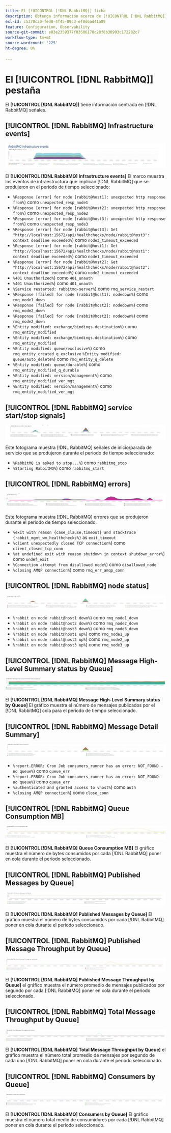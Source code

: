 ```yaml
---
title: El [!UICONTROL [!DNL RabbitMQ]] ficha
description: Obtenga información acerca de [!UICONTROL [!DNL RabbitMQ]] pestaña de [!DNL Observation for Adobe Commerce].
exl-id: c5370c30-fed8-4f45-89c3-ef0d6ad41a89
feature: Configuration, Observability
source-git-commit: e83e2359377f03506178c28f8b30993c172282c7
workflow-type: tm+mt
source-wordcount: '225'
ht-degree: 0%

---
```


# El [!UICONTROL [!DNL RabbitMQ]] pestaña

El **[!UICONTROL [!DNL RabbitMQ]]** tiene información centrada en [!DNL RabbitMQ] señales.

## [!UICONTROL [!DNL RabbitMQ] Infrastructure events]

![[!DNL RabbitMQ] Eventos de infraestructura](../../assets/tools/observation-for-adobe-commerce/rabbitmq-tab-1.jpeg)

El **[!UICONTROL [!DNL RabbitMQ] Infrastructure events]** El marco muestra los eventos de infraestructura que implican [!DNL RabbitMQ] que se produjeron en el periodo de tiempo seleccionado:

* `%Response [error] for node [rabbit@host1]: unexpected http response from%`) como `unexpected_resp_node1`
* `%Response [error] for node [rabbit@host2]: unexpected http response from%`) como `unexpected_resp_node2`
* `%Response [error] for node [rabbit@host3]: unexpected http response from%`) como `unexpected_resp_node3`
* `%Response [error] for node [rabbit@host3]: Get "http://localhost:15672/api/healthchecks/node/rabbit@host3": context deadline exceeded%`) como `node3_timeout_exceeded`
* `%Response [error] for node [rabbit@host1]: Get "http://localhost:15672/api/healthchecks/node/rabbit@host1": context deadline exceeded%`) como `node1_timeout_exceeded`
* `%Response [error] for node [rabbit@host2]: Get "http://localhost:15672/api/healthchecks/node/rabbit@host2": context deadline exceeded%`) como `node2_timeout_exceeded`
* `%401 Unauthorized%`) como `401_unauth`
* `%401 Unauthorized%`) como `401_unauth`
* `%Service restarted: rabbitmq-server%`) como `rmq_service_restart`
* `%Response [failed] for node [rabbit@host1]: nodedown%`) como `rmq_node1_down`
* `%Response [failed] for node [rabbit@host2]: nodedown%`) como `rmq_node2_down`
* `%Response [failed] for node [rabbit@host2]: nodedown%`) como `rmq_node2_down`
* `%Entity modified: exchange/bindings.destination%`) como `rmq_entity_modified`
* `%Entity modified: exchange/bindings.destination%`) como `rmq_entity_modified`
* `%Entity modified: queue/exclusive%`) como `rmq_entity_created_q_exclusive` `%Entity modified: queue/auto_delete%`) como `rmq_entity_q_delete`
* `%Entity modified: queue/durable%`) como `rmq_entity_modified_q_durable`
* `%Entity modified: version/management%`) como `rmq_entity_modified_ver_mgt`
* `%Entity modified: version/management%`) como `rmq_entity_modified_ver_mgt`

## [!UICONTROL [!DNL RabbitMQ] service start/stop signals]

![[!DNL RabbitMQ] señales de inicio/parada del servicio](../../assets/tools/observation-for-adobe-commerce/rabbitmq-tab-2.jpeg)

Este fotograma muestra [!DNL RabbitMQ] señales de inicio/parada de servicio que se produjeron durante el periodo de tiempo seleccionado:

* `%RabbitMQ is asked to stop...%`) como `rabbitmq_stop`
* `%Starting RabbitMQ%`) como `rabbitmq_start`

## [!UICONTROL [!DNL RabbitMQ] errors]

![[!DNL RabbitMQ] errores](../../assets/tools/observation-for-adobe-commerce/rabbitmq-tab-3.jpeg)

Este fotograma muestra [!DNL RabbitMQ] errores que se produjeron durante el periodo de tiempo seleccionado:

* `%exit with reason {case_clause,timeout} and stacktrace {rabbit_mgmt_wm_healthchecks%}` as `exit_timeout`
* `%client unexpectedly closed TCP connection%`) como `client_closed_tcp_conn`
* `%at undefined exit with reason shutdown in context shutdown_error%`) como `undef_exit`
* `%Connection attempt from disallowed node%`) como `disallowed_node`
* `%closing AMQP connection%`) como `rmq_err_amqp_conn`

## [!UICONTROL [!DNL RabbitMQ] node status]

![[!DNL RabbitMQ] estado del nodo](../../assets/tools/observation-for-adobe-commerce/rabbitmq-tab-4.jpeg)

* `%rabbit on node rabbit@host1 down%`) como `rmq_node1_down`
* `%rabbit on node rabbit@host2 down%`) como `rmq_node2_down`
* `%rabbit on node rabbit@host3 down%`) como `rmq_node3_down`
* `%rabbit on node rabbit@host1 up%`) como `rmq_node1_up`
* `%rabbit on node rabbit@host2 up%`) como `rmq_node2_up`
* `%rabbit on node rabbit@host3 up%`) como `rmq_node3_up`

## [!UICONTROL [!DNL RabbitMQ] Message High-Level Summary status by Queue]

![[!DNL RabbitMQ] Estado de resumen de alto nivel de mensaje por cola](../../assets/tools/observation-for-adobe-commerce/rabbitmq-tab-5.jpeg)

El **[!UICONTROL [!DNL RabbitMQ] Message High-Level Summary status by Queue]** El gráfico muestra el número de mensajes publicados por el [!DNL RabbitMQ] cola para el periodo de tiempo seleccionado.

## [!UICONTROL [!DNL RabbitMQ] Message Detail Summary]

![[!DNL RabbitMQ] Resumen de detalles del mensaje](../../assets/tools/observation-for-adobe-commerce/rabbitmq-tab-6.jpeg)

* `%report.ERROR: Cron Job consumers_runner has an error: NOT_FOUND - no queue%`) como `queue_err`
* `%report.ERROR: Cron Job consumers_runner has an error: NOT_FOUND - no queue%`) como `queue_err`
* `%authenticated and granted access to vhost%`) como `auth`
* `%closing AMQP connection%`) como `close_conn`

## [!UICONTROL [!DNL RabbitMQ] Queue Consumption MB]

![[!DNL RabbitMQ] MB de consumo de cola](../../assets/tools/observation-for-adobe-commerce/rabbitmq-tab-7.jpeg)

El **[!UICONTROL [!DNL RabbitMQ] Queue Consumption MB]** El gráfico muestra el número de bytes consumidos por cada [!DNL RabbitMQ] poner en cola durante el periodo seleccionado.

## [!UICONTROL [!DNL RabbitMQ] Published Messages by Queue]

![[!DNL RabbitMQ] Mensajes publicados por cola](../../assets/tools/observation-for-adobe-commerce/rabbitmq-tab-8.jpeg)

El **[!UICONTROL [!DNL RabbitMQ] Published Messages by Queue]** El gráfico muestra el número de bytes consumidos por cada [!DNL RabbitMQ] poner en cola durante el periodo seleccionado.

## [!UICONTROL [!DNL RabbitMQ] Published Message Throughput by Queue]

![[!DNL RabbitMQ] Rendimiento de mensajes publicados por cola](../../assets/tools/observation-for-adobe-commerce/rabbitmq-tab-9.jpeg)

El **[!UICONTROL [!DNL RabbitMQ] Published Message Throughput by Queue]** el gráfico muestra el número promedio de mensajes publicados por segundo por cada [!DNL RabbitMQ] poner en cola durante el periodo seleccionado.

## [!UICONTROL [!DNL RabbitMQ] Total Message Throughput by Queue]

![[!DNL RabbitMQ] Rendimiento total del mensaje por cola](../../assets/tools/observation-for-adobe-commerce/rabbitmq-tab-10.jpeg)

El **[!UICONTROL [!DNL RabbitMQ] Total Message Throughput by Queue]** el gráfico muestra el número total promedio de mensajes por segundo de cada uno [!DNL RabbitMQ] poner en cola durante el periodo seleccionado.

## [!UICONTROL [!DNL RabbitMQ] Consumers by Queue]

![[!DNL RabbitMQ] Consumidores por cola](../../assets/tools/observation-for-adobe-commerce/rabbitmq-tab-11.jpeg)

El **[!UICONTROL [!DNL RabbitMQ] Consumers by Queue]** El gráfico muestra el número total medio de consumidores por cada [!DNL RabbitMQ] poner en cola durante el periodo seleccionado.
